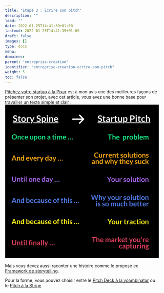 ```yaml
---
title: "Étape 3 : Écrire son pitch"
description: ""
lead: ""
date: 2022-01-25T14:41:39+01:00
lastmod: 2022-01-25T14:41:39+01:00
draft: false
images: []
type: docs
menu:
domaines:
parent: "entreprise-creation"
identifier: "entreprise-creation-ecrire-son-pitch"
weight: 5
toc: false
---
```


[Pitchez votre startup à la Pixar](https://startuppitch.substack.com/p/nail-your-startup-pitch-use-pixars) est à mon
avis une des meilleures façons de présenter son projet, avec cet article, vous avez une bonne base pour travailler un
texte simple et clair :
![Problem Statement Canvas](ecrire-son-pitch.webp)

Mais vous devez aussi raconter une histoire comme le propose
ce [Framework de storytelling](https://trueventures.com/blog/storytelling-for-startups).

Pour la forme, vous pouvez choisir entre
le [Pitch Deck à la ycombinator](https://www.ycombinator.com/library/2u-how-to-build-your-seed-round-pitch-deck)
ou le [Pitch à la Stripe](https://stripe.com/fr/atlas/guides/pitching)

